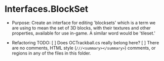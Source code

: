 # Interfaces.BlockSet

* Purpose: Create an interface for editing 'blocksets' which is a term we are using to mean the set of 3D blocks, with their textures and other properties, available for use in-game. A similar word would be 'tileset.'

* Refactoring TODO:
    [ ] Does OCTrackball.cs really belong here?
	[ ] There are no comments, HTML style (`///<summary></summary>`) comments, or regions in any of the files in this folder. 